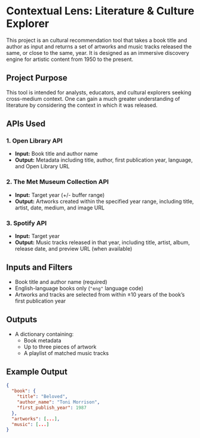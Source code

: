 # Contextual Lens: Literature & Culture Explorer

This project is an cultural recommendation tool that takes a book title and author as input and returns a set of artworks and music tracks released the same, or close to the same, year. It is designed as an immersive discovery engine for artistic content from 1950 to the present.

## Project Purpose

This tool is intended for analysts, educators, and cultural explorers seeking cross-medium context. One can gain a much greater understanding of literature by considering the context in which it was released.

## APIs Used

### 1. Open Library API
- **Input:** Book title and author name
- **Output:** Metadata including title, author, first publication year, language, and Open Library URL

### 2. The Met Museum Collection API
- **Input:** Target year (+/- buffer range)
- **Output:** Artworks created within the specified year range, including title, artist, date, medium, and image URL

### 3. Spotify API
- **Input:** Target year
- **Output:** Music tracks released in that year, including title, artist, album, release date, and preview URL (when available)

## Inputs and Filters

- Book title and author name (required)
- English-language books only (`"eng"` language code)
- Artworks and tracks are selected from within ±10 years of the book’s first publication year

## Outputs

- A dictionary containing:
  - Book metadata
  - Up to three pieces of artwork
  - A playlist of matched music tracks

## Example Output

```json
{
  "book": {
    "title": "Beloved",
    "author_name": "Toni Morrison",
    "first_publish_year": 1987
  },
  "artworks": [...],
  "music": [...]
}
